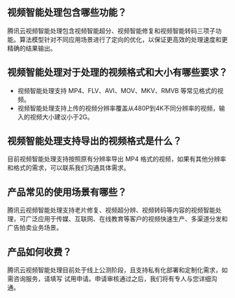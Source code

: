 ## 视频智能处理包含哪些功能？
腾讯云视频智能处理包含视频智能超分、视频智能修复和视频智能转码三项子功能。算法模型针对不同应用场景进行了定向的优化，以保证更高效的处理速度和更精确的结果输出。

## 视频智能处理对于处理的视频格式和大小有哪些要求？
- 视频智能处理支持 MP4、FLV、AVI、MOV、MKV、RMVB 等常见格式的视频。
- 视频智能处理支持上传的视频分辨率覆盖从480P到4K不同分辨率的视频，输入的视频大小建议小于2G。

## 视频智能处理支持导出的视频格式是什么？
目前视频智能处理支持按照原有分辨率导出 MP4 格式的视频，如果有其他分辨率和格式的需求，可以联系我们沟通具体需求。

## 产品常见的使用场景有哪些？
腾讯云视频智能处理支持老片修复、视频超分辨、视频转码等内容的视频智能处理，可广泛应用于传媒、互联网、在线教育等客户的视频快速生产、多渠道分发和广告拍卖业务场景。

## 产品如何收费？
腾讯云视频智能处理目前处于线上公测阶段，且支持私有化部署和定制化需求，如需咨询服务，请填写 试用申请。申请审核通过之后，我们将有专人与您详细沟通。
